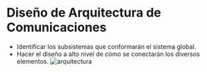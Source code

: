 # Diseño de Arquitectura de Comunicaciones

- Identificar los subsistemas que conformarán el sistema
global.
- Hacer el diseño a alto nivel de cómo se conectarán los
diversos elementos.
![arquitectura](https://github.com/Diego-a-lopez/ScapeTheAds/assets/72018929/d7b1280a-474f-4054-af4a-1d03408315ad)
